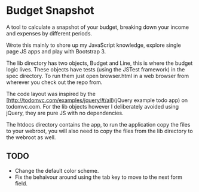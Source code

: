 
# Budget Snapshot

A tool to calculate a snapshot of your budget, breaking down your income and expenses by different periods.

Wrote this mainly to shore up my JavaScript knowledge, explore single page JS apps and play with Bootstrap 3.

The lib directory has two objects, Budget and Line, this is where the budget logic lives.  These objects have tests (using the JSTest framework) in the spec directory.  To run them just open browser.html in a web browser from wherever you check out the repo from.

The code layout was inspired by the [http://todomvc.com/examples/jquery/#/all)(jQuery example todo app) on todomvc.com.  For the lib objects however I deliberately avoided using jQuery, they are pure JS with no dependencies.

The htdocs directory contains the app, to run the application copy the files to your webroot, you will also need to copy the files from the lib directory to the webroot as well.

## TODO

* Change the default color scheme.
* Fix the behaivour around using the tab key to move to the next form field.
